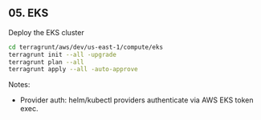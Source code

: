 ## 05. EKS

Deploy the EKS cluster

```bash
cd terragrunt/aws/dev/us-east-1/compute/eks
terragrunt init --all -upgrade
terragrunt plan --all
terragrunt apply --all -auto-approve
```

Notes:
- Provider auth: helm/kubectl providers authenticate via AWS EKS token exec.

